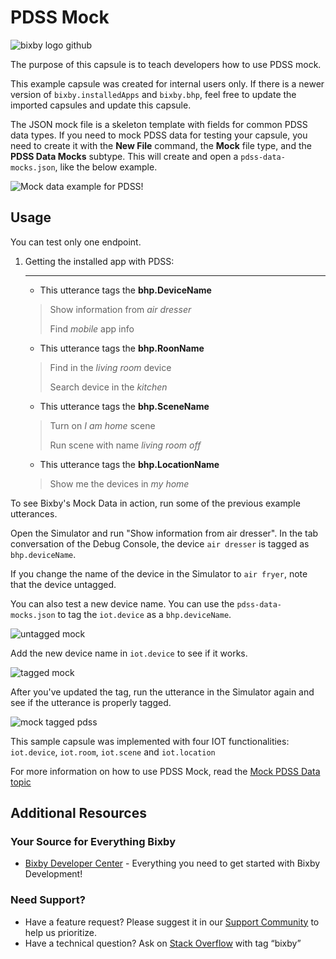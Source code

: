 # PDSS Mock

![bixby logo github](https://bixbydevelopers.com/dev/docs-assets/resources/dev-guide/bixby_logo_github-11221940070278028369.png)

The purpose of this capsule is to teach developers how to use PDSS mock.

This example capsule was created for internal users only. If there is a newer version of `bixby.installedApps` and `bixby.bhp`, feel free to update the imported capsules and update this capsule. 

The JSON mock file is a skeleton template with fields for common PDSS data types. If you need to mock PDSS data for testing your capsule, you need to create it with the **New File** command, the **Mock** file type, and the **PDSS Data Mocks** subtype. This will create and open a ``pdss-data-mocks.json``, like the below example.

![Mock data example for PDSS!](assets/images/imageMock/pdss-data-mock-example.PNG)
## Usage

You can test only one endpoint.

1. Getting the installed app with PDSS:
    ___
    - This utterance tags the **bhp.DeviceName** <p>
   
    >
    >    Show information from *air dresser* <p>
    >    Find *mobile* app info
    >
    

   - This utterance tags the **bhp.RoonName** <p>
   
    >
    >    Find in the *living room* device <p>
    >    Search device in the *kitchen*
    >

   - This utterance tags the **bhp.SceneName** <p>
   
    >
    >    Turn on *I am home* scene <p>
    >    Run scene with name *living room off*
    >

   - This utterance tags the **bhp.LocationName** <p>
   
    >
    >   Show me the devices in *my home*
    >

To see Bixby's Mock Data in action, run some of the previous example utterances.

Open the Simulator and run "Show information from air dresser".  In the tab conversation of the Debug Console, the device `air dresser` is tagged as `bhp.deviceName`.

If you change the name of the device in the Simulator to `air fryer`, note that the device untagged.

You can also test a new device name. You can use the `pdss-data-mocks.json` to tag the `iot.device` as a `bhp.deviceName`.

![untagged mock](assets/images/imageMock/pdssMock_untagged.PNG)

Add the new device name in `iot.device` to see if it works.

![tagged mock](assets/images/imageMock/pdss-data-mocks.PNG)

After you've updated the tag, run the utterance in the Simulator again and see if the utterance is properly tagged.

![mock tagged pdss](assets/images/imageMock/pdssMock_tagged_IotDevice.PNG)


This sample capsule was implemented with four IOT functionalities: `iot.device`, `iot.room`, `iot.scene` and `iot.location`

For more information on how to use PDSS Mock, read the [Mock PDSS Data topic](https://corp.bixbydevelopers.com/dev/docs/dev-guide/developers/ide.simulator#mock-pdss-data)

## Additional Resources

### Your Source for Everything Bixby
* [Bixby Developer Center](http://bixbydevelopers.com) - Everything you need to get started with Bixby Development!

### Need Support?
* Have a feature request? Please suggest it in our [Support Community](https://support.bixbydevelopers.com/hc/en-us/community/topics/360000183273-Feature-Requests) to help us prioritize.
* Have a technical question? Ask on [Stack Overflow](https://stackoverflow.com/questions/tagged/bixby) with tag “bixby”